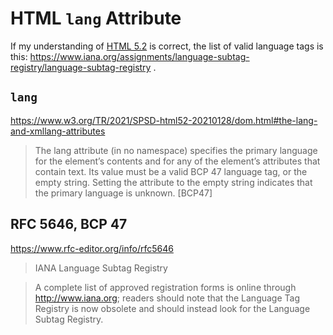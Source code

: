 # HTML `lang` Attribute

If my understanding of
[HTML 5.2](https://www.w3.org/TR/2021/SPSD-html52-20210128/) is correct,
the list of valid language tags is this:
https://www.iana.org/assignments/language-subtag-registry/language-subtag-registry
.

## `lang`

https://www.w3.org/TR/2021/SPSD-html52-20210128/dom.html#the-lang-and-xmllang-attributes

> The lang attribute (in no namespace) specifies the primary language
> for the element’s contents and for any of the element’s attributes
> that contain text. Its value must be a valid BCP 47 language tag, or
> the empty string. Setting the attribute to the empty string indicates
> that the primary language is unknown. [BCP47]

## RFC 5646, BCP 47

https://www.rfc-editor.org/info/rfc5646

> IANA Language Subtag Registry

> A complete list of approved registration forms is online through
> http://www.iana.org; readers should note that the Language Tag
> Registry is now obsolete and should instead look for the Language
> Subtag Registry.
